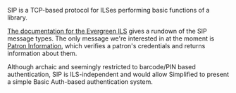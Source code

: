 SIP is a TCP-based protocol for ILSes performing basic functions of a library.

[The documentation for the Evergreen ILS](http://docs.evergreen-ils.org/2.10/_sip_communication.html) gives a rundown of the SIP message types. The only message we're interested in at the moment is [Patron Information](docs.evergreen-ils.org/2.10/_sip_communication.html#sip_63-64_patron_informationl#sip_63-64_patron_information), which verifies a patron's credentials and returns information about them.

Although archaic and seemingly restricted to barcode/PIN based authentication, SIP is ILS-independent and would allow Simplified to present a simple Basic Auth-based authentication system.